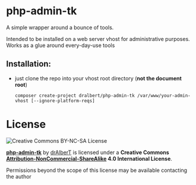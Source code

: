 # php-admin-tk
A simple wrapper around a bounce of tools.

Intended to be installed on a web server vhost for administrative purposes. Works as a glue around every-day-use tools

Installation:
---

- just clone the repo into your vhost root directory (**not the document root**)

    ```
    composer create-project dralbert/php-admin-tk /var/www/your-admin-vhost [--ignore-platform-reqs]
    ```

# License

![Creative Commons BY-NC-SA License](https://i.creativecommons.org/l/by-nc-sa/4.0/88x31.png)


**[php-admin-tk](https://github.com/drAlberT/php-admin-tk)** by [drAlberT](https://github.com/drAlberT) is licensed under a **Creative Commons [Attribution-NonCommercial-ShareAlike](http://creativecommons.org/licenses/by-nc-sa/4.0/) 4.0 International License**.

Permissions beyond the scope of this license may be available contacting the author

